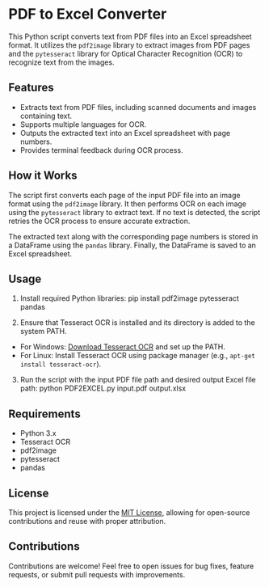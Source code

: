 # PDF to Excel Converter

This Python script converts text from PDF files into an Excel spreadsheet format. It utilizes the `pdf2image` library to extract images from PDF pages and the `pytesseract` library for Optical Character Recognition (OCR) to recognize text from the images.

## Features
- Extracts text from PDF files, including scanned documents and images containing text.
- Supports multiple languages for OCR.
- Outputs the extracted text into an Excel spreadsheet with page numbers.
- Provides terminal feedback during OCR process.

## How it Works
The script first converts each page of the input PDF file into an image format using the `pdf2image` library. It then performs OCR on each image using the `pytesseract` library to extract text. If no text is detected, the script retries the OCR process to ensure accurate extraction.

The extracted text along with the corresponding page numbers is stored in a DataFrame using the `pandas` library. Finally, the DataFrame is saved to an Excel spreadsheet.

## Usage
1. Install required Python libraries:
pip install pdf2image pytesseract pandas

2. Ensure that Tesseract OCR is installed and its directory is added to the system PATH.
- For Windows: [Download Tesseract OCR](https://github.com/tesseract-ocr/tesseract) and set up the PATH.
- For Linux: Install Tesseract OCR using package manager (e.g., `apt-get install tesseract-ocr`).

3. Run the script with the input PDF file path and desired output Excel file path:
python PDF2EXCEL.py input.pdf output.xlsx


## Requirements
- Python 3.x
- Tesseract OCR
- pdf2image
- pytesseract
- pandas

## License
This project is licensed under the [MIT License](LICENSE), allowing for open-source contributions and reuse with proper attribution.

## Contributions
Contributions are welcome! Feel free to open issues for bug fixes, feature requests, or submit pull requests with improvements.
